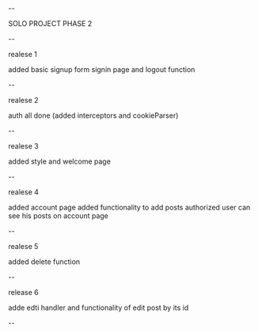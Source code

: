 --

SOLO PROJECT PHASE 2

--

realese 1

added basic signup form signin page and logout function

--

realese 2 

auth all done (added interceptors and cookieParser)

--

realese 3

added style and welcome page

--

realese 4

added account page
added functionality to add posts
authorized user can see his posts on account page

--

realese 5

added delete function

--

release 6

adde edti handler and functionality of edit post by its id

--

